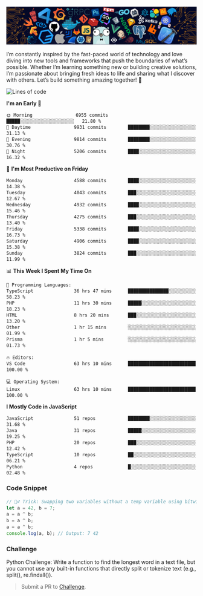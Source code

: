 ![](https://github.com/0x3EF8/0x3EF8/raw/main/images/header_.png)

I’m constantly inspired by the fast-paced world of technology and love diving into new tools and frameworks that push the boundaries of what’s possible. Whether I’m learning something new or building creative solutions, I’m passionate about bringing fresh ideas to life and sharing what I discover with others. Let’s build something amazing together! 🚀

<!--START_SECTION:header-->
![Lines of code](https://img.shields.io/badge/From%20Hello%20World%20I%27ve%20Written-23.0%20million%20lines%20of%20code-blue)

**I'm an Early 🐤** 

```text
🌞 Morning                6955 commits        █████░░░░░░░░░░░░░░░░░░░░   21.80 % 
🌆 Daytime                9931 commits        ████████░░░░░░░░░░░░░░░░░   31.13 % 
🌃 Evening                9814 commits        ████████░░░░░░░░░░░░░░░░░   30.76 % 
🌙 Night                  5206 commits        ████░░░░░░░░░░░░░░░░░░░░░   16.32 % 
```
📅 **I'm Most Productive on Friday** 

```text
Monday                   4588 commits        ████░░░░░░░░░░░░░░░░░░░░░   14.38 % 
Tuesday                  4043 commits        ███░░░░░░░░░░░░░░░░░░░░░░   12.67 % 
Wednesday                4932 commits        ████░░░░░░░░░░░░░░░░░░░░░   15.46 % 
Thursday                 4275 commits        ███░░░░░░░░░░░░░░░░░░░░░░   13.40 % 
Friday                   5338 commits        ████░░░░░░░░░░░░░░░░░░░░░   16.73 % 
Saturday                 4906 commits        ████░░░░░░░░░░░░░░░░░░░░░   15.38 % 
Sunday                   3824 commits        ███░░░░░░░░░░░░░░░░░░░░░░   11.99 % 
```


📊 **This Week I Spent My Time On** 

```text
💬 Programming Languages: 
TypeScript               36 hrs 47 mins      ███████████████░░░░░░░░░░   58.23 % 
PHP                      11 hrs 30 mins      █████░░░░░░░░░░░░░░░░░░░░   18.23 % 
HTML                     8 hrs 20 mins       ███░░░░░░░░░░░░░░░░░░░░░░   13.20 % 
Other                    1 hr 15 mins        ░░░░░░░░░░░░░░░░░░░░░░░░░   01.99 % 
Prisma                   1 hr 5 mins         ░░░░░░░░░░░░░░░░░░░░░░░░░   01.73 % 

🔥 Editors: 
VS Code                  63 hrs 10 mins      █████████████████████████   100.00 % 

💻 Operating System: 
Linux                    63 hrs 10 mins      █████████████████████████   100.00 % 
```

**I Mostly Code in JavaScript** 

```text
JavaScript               51 repos            ████████░░░░░░░░░░░░░░░░░   31.68 % 
Java                     31 repos            █████░░░░░░░░░░░░░░░░░░░░   19.25 % 
PHP                      20 repos            ███░░░░░░░░░░░░░░░░░░░░░░   12.42 % 
TypeScript               10 repos            ██░░░░░░░░░░░░░░░░░░░░░░░   06.21 % 
Python                   4 repos             █░░░░░░░░░░░░░░░░░░░░░░░░   02.48 % 
```




<!--END_SECTION:header-->

<!--START_SECTION:footer-->
### Code Snippet
```js
// 🧙‍♂️ Trick: Swapping two variables without a temp variable using bitwise XOR (works for numbers)
let a = 42, b = 7;
a = a ^ b;
b = a ^ b;
a = a ^ b;
console.log(a, b); // Output: 7 42
```
### Challenge
Python Challenge: Write a function to find the longest word in a text file, but you cannot use any built-in functions that directly split or tokenize text (e.g., split(), re.findall()).
<!--END_SECTION:footer-->
> Submit a PR to [Challenge](https://github.com/mrepol742/challenge/fork).
